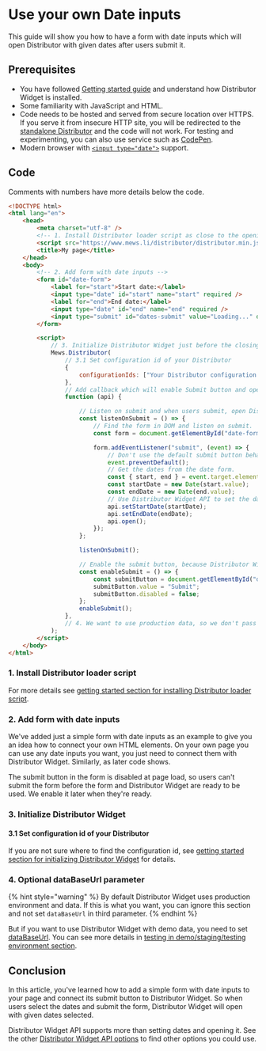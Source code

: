 # Use your own Date inputs

This guide will show you how to have a form with date inputs which will open Distributor with given dates after users submit it.

## Prerequisites
- You have followed [Getting started guide](../getting-started.md) and understand how Distributor Widget is installed.
- Some familiarity with JavaScript and HTML.
- Code needs to be hosted and served from secure location over HTTPS. If you serve it from insecure HTTP site, you will be redirected to the [standalone Distributor](../../distributor-standalone/README.md) and the code will not work. For testing and experimenting, you can also use service such as [CodePen](https://codepen.io).
- Modern browser with [`<input type="date">`](https://developer.mozilla.org/en-US/docs/Web/HTML/Element/input/date) support.

## Code

Comments with numbers have more details below the code.

```html
<!DOCTYPE html>
<html lang="en">
    <head>
        <meta charset="utf-8" />
        <!-- 1. Install Distributor loader script as close to the opening <head/> tag as possible -->
        <script src="https://www.mews.li/distributor/distributor.min.js"></script>
        <title>My page</title>
    </head>
    <body>
        <!-- 2. Add form with date inputs -->
        <form id="date-form">
            <label for="start">Start date:</label>
            <input type="date" id="start" name="start" required />
            <label for="end">End date:</label>
            <input type="date" id="end" name="end" required />
            <input type="submit" id="dates-submit" value="Loading..." disabled />
        </form>

        <script>
            // 3. Initialize Distributor Widget just before the closing </body> tag
            Mews.Distributor(
                // 3.1 Set configuration id of your Distributor
                {
                    configurationIds: ["Your Distributor configuration id"],
                },
                // Add callback which will enable Submit button and open Distributor Widget upon button click.
                function (api) {

                    // Listen on submit and when users submit, open Distributor with given dates.
                    const listenOnSubmit = () => {
                        // Find the form in DOM and listen on submit.
                        const form = document.getElementById("date-form");

                        form.addEventListener("submit", (event) => {
                            // Don't use the default submit button behavior. We want to handle it ourselves.
                            event.preventDefault();
                            // Get the dates from the date form.
                            const { start, end } = event.target.elements;
                            const startDate = new Date(start.value);
                            const endDate = new Date(end.value);
                            // Use Distributor Widget API to set the dates in Distributor Widget and open it.
                            api.setStartDate(startDate);
                            api.setEndDate(endDate);
                            api.open();
                        });
                    };

                    listenOnSubmit();

                    // Enable the submit button, because Distributor Widget is ready to be used.
                    const enableSubmit = () => {
                        const submitButton = document.getElementById("dates-submit");
                        submitButton.value = "Submit";
                        submitButton.disabled = false;
                    };
                    enableSubmit();
                },
                // 4. We want to use production data, so we don't pass third configuration parameter with dataBaseUrl. Instead we rely on defaults. But if you want to use environment other than production, you need to set dataBaseUrl here.
            );
        </script>
    </body>
</html>
```

### 1. Install Distributor loader script

For more details see [getting started section for installing Distributor loader script](../getting-started.md#install-distributor-loader-script).

### 2. Add form with date inputs

We've added just a simple form with date inputs as an example to give you an idea how to connect your own HTML elements. On your own page you can use any date inputs you want, you just need to connect them with Distributor Widget. Similarly, as later code shows.

The submit button in the form is disabled at page load, so users can't submit the form before the form and Distributor Widget are ready to be used. We enable it later when they're ready.

### 3. Initialize Distributor Widget

#### 3.1 Set configuration id of your Distributor

If you are not sure where to find the configuration id, see [getting started section for initializing Distributor Widget](../getting-started.md#initialize-distributor-widget) for details.

### 4. Optional dataBaseUrl parameter

{% hint style="warning" %}
By default Distributor Widget uses production environment and data. If this is what you want, you can ignore this section and not set `dataBaseUrl` in third parameter.
{% endhint %}

But if you want to use Distributor Widget with demo data, you need to set [dataBaseUrl](../reference.md#string-databaseurl). You can see more details in [testing in demo/staging/testing environment section](./testing-in-staging-environment.md).

## Conclusion

In this article, you've learned how to add a simple form with date inputs to your page and connect its submit button to Distributor Widget. So when users select the dates and submit the form, Distributor Widget will open with given dates selected.

Distributor Widget API supports more than setting dates and opening it. See the other [Distributor Widget API options](../reference.md) to find other options you could use.
